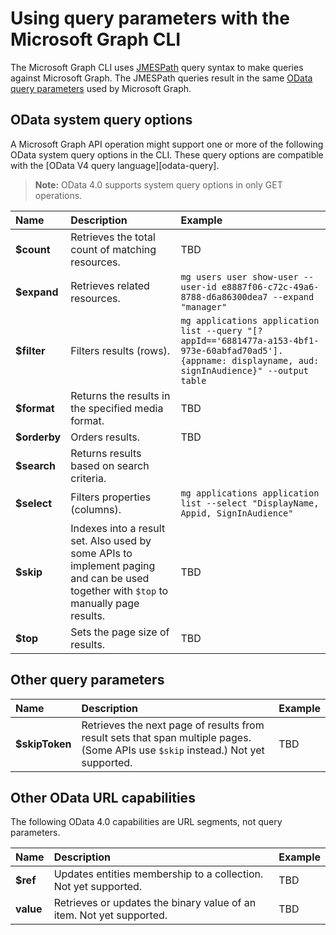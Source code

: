 # Using query parameters with the Microsoft Graph CLI

The Microsoft Graph CLI uses [JMESPath](http://jmespath.org/) query syntax to make queries against Microsoft Graph. The JMESPath queries result in the same [OData query parameters](https://docs.microsoft.com/en-us/graph/query-parameters?context=graph%2Fapi%2F1.0&view=graph-rest-1.0) used by Microsoft Graph.

## OData system query options
A Microsoft Graph API operation might support one or more of the following OData system query options in the CLI. These query options are compatible with the [OData V4 query language][odata-query].

>**Note:** OData 4.0 supports system query options in only GET operations.

| Name                     | Description | Example
|:-------------------------|:------------|:---------|
| **$count**        | Retrieves the total count of matching resources. | TBD
| **$expand**       | Retrieves related resources.| `mg users user show-user --user-id e8887f06-c72c-49a6-8788-d6a86300dea7 --expand "manager"`
| **$filter**       | Filters results (rows).|`mg applications application list --query "[?appId=='6881477a-a153-4bf1-973e-60abfad70ad5'].{appname: displayname, aud: signInAudience}" --output table`
| **$format**       | Returns the results in the specified media format.| TBD
| **$orderby**      | Orders results.| TBD
| **$search**       | Returns results based on search criteria. |
| **$select**       | Filters properties (columns).| `mg applications application list --select "DisplayName, Appid, SignInAudience"`
| **$skip**         | Indexes into a result set. Also used by some APIs to implement paging and can be used together with `$top` to manually page results. | TBD
| **$top**          | Sets the page size of results. | TBD


## Other query parameters

| Name                     | Description | Example
|:-------------------------|:------------|:---------|
| **$skipToken** | Retrieves the next page of results from result sets that span multiple pages. (Some APIs use `$skip` instead.) Not yet supported.  | TBD |

## Other OData URL capabilities

The following OData 4.0 capabilities are URL segments, not query parameters.

| Name                     | Description | Example 
|:-------------------------|:------------|:---------|
| **$ref** | Updates entities membership to a collection. Not yet supported. | TBD |
| **value** | Retrieves or updates the binary value of an item. Not yet supported. | TBD |
